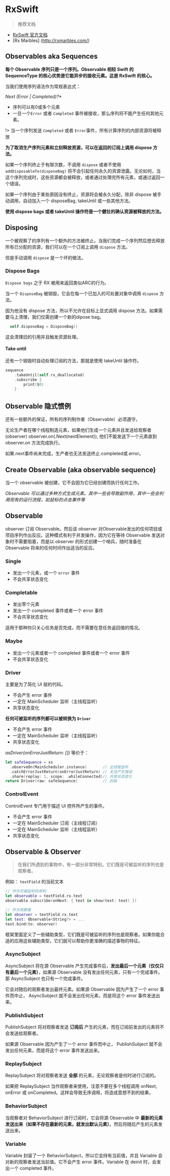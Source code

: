 
# RxSwift

> 推荐文档
- [RxSwift 官方文档](https://github.com/ReactiveX/RxSwift/blob/master/Documentation/)
- [Rx Marbles]
(http://rxmarbles.com/)

## Observables aka Sequences

__每个 Observable 序列只是一个序列。Observable 相较 Swift 的SequenceType 的核心优势是它能异步的接收元素。这是 RxSwift 的核心。__

当我们使用序列语法作为常规表达式：

_Next (Error | Completed)?*_

- 序列可以有0或多个元素
- 一旦一个`Error` 或者 `Completed` 事件被接收，那么序列将不能产生任何其他元素。

!> 当一个序列发送 `Completed` 或者 `Error`事件，所有计算序列的内部资源将被释放

**为了取消生产序列元素和立刻释放资源，可以在返回的订阅上调用 dispose 方法。**

如果一个序列终止于有限次数，不调用 `dispose` 或者不使用 `addDisposableTo(disposeBag)` 将不会引起任何永久的资源泄露。无论如何，当这个序列完成时，这些资源都会被释放，或者通过处理完所有元素，或通过返回一个错误。

如果一个序列由于某些原因没有终止，资源将会被永久分配，除非 dispose 被手动调用，自动加入一个 disposeBag, takeUntil 或一些其他方法。

**使用 dispose bags 或者 takeUntil 操作符是一个健壮的确认资源被释放的方法。**

## Disposing

一个被观察了的序列有一个额外的方法被终止。当我们完成一个序列然后想去释放所有已分配的资源，我们可以在一个订阅上调用 `dispose` 方法。

但是手动调用 `dispose` 是一个坏的做法。

### Dispose Bags

`Dispose bags` 之于 RX 被用来返回类似ARC的行为。

当一个 `DisposeBag` 被销毁，它会在每一个已加入的可处置对象中调用 `dispose` 方法。

因为他没有 dispose 方法，所以不允许在目标上显式调用 dispose 方法。如果需要马上清理，我们仅需创建一个新的dipose bag。
```swift
  self.disposeBag = DisposeBag()
```
这会清理旧的引用并且触发资源处理。

#### Take until

还有一个销毁时自动处理订阅的方法，那就是使用 takeUntil 操作符。
```swift
sequence
    .takeUntil(self.rx_deallocated)
    .subscribe {
        print($0)
    }
```

## Observable 隐式惯例

还有一些额外的保证，所有的序列制作者（Observable）必须遵守。

无论生产者在哪个线程制造元素，如果他们生成一个元素并且发送给观察者(observer) observer.on(.Next(nextElement)), 他们不能发送下一个元素直到 observer.on 方法完成执行。

如果.next事件尚未完成，生产者也无法发送终止.completed或.error。

## Create Observable (aka observable sequence)

当一个 observable 被创建，它不会因为它已经创建而执行任何工作。

*Observable 可以通过多种方式生成元素。其中一些会导致副作用，其中一些会利用现有的运行流程，如鼠标的点击事件等*

## Observable

observer 订阅 Observable。然后该 observer 对Observable发出的任何项目或项目序列作出反应。这种模式有利于并发操作，因为它在等待 Observable 发送对象时不需要阻塞，而是以 observer 的形式创建一个哨兵，随时准备在 Observable 将来的任何时间作出适当的反应。

### Single

- 发出一个元素，或一个 `error` 事件
- 不会共享状态变化

### Completable

- 发出零个元素
- 发出一个 completed 事件或者一个 error 事件
- 不会共享状态变化

适用于那种你只关心任务是否完成，而不需要在意任务返回值的情况。

### Maybe

- 发出一个元素或者一个 completed 事件或者一个 error 事件
- 不会共享状态变化

### Driver

主要是为了简化 UI 层的代码。

- 不会产生 error 事件
- 一定在 MainScheduler 监听（主线程监听）
- 共享状态变化

__任何可被监听的序列都可以被转换为 `Driver`__

- 不会产生 error 事件
- 一定在 MainScheduler 监听（主线程监听）
- 共享状态变化

_asDriver(onErrorJustReturn: [])_ 等价于：

```swift
let safeSequence = xs
  .observeOn(MainScheduler.instance)       // 主线程监听
  .catchErrorJustReturn(onErrorJustReturn) // 无法产生错误
  .share(replay: 1, scope: .whileConnected)// 共享状态变化
return Driver(raw: safeSequence)           // 封装
```
### ControlEvent

ControlEvent 专门用于描述 UI 控件所产生的事件。

- 不会产生 error 事件
- 一定在 MainScheduler 订阅（主线程订阅）
- 一定在 MainScheduler 监听（主线程监听）
- 共享状态变化

## Observable & Observer

> 在我们所遇到的事物中，有一部分非常特别。它们既是可被监听的序列也是观察者。

例如： `textField` 的当前文本

```swift
// 作为可被监听的序列
let observable = textField.rx.text
observable.subscribe(onNext: { text in show(text: text) })

// 作为观察者
let observer = textField.rx.text
let text: Observable<String?> = ...
text.bind(to: observer)
```
框架里面定义了一些辅助类型，它们既是可被监听的序列也是观察者。如果你能合适的应用这些辅助类型，它们就可以帮助你更准确的描述事物的特征。

### AsyncSubject

AsyncSubject 将在源 Observable 产生完成事件后，**发出最后一个元素（仅仅只有最后一个元素）**，如果源 Observable 没有发出任何元素，只有一个完成事件。那 AsyncSubject 也只有一个完成事件。

它会对随后的观察者发出最终元素。如果源 Observable 因为产生了一个 error 事件而中止， AsyncSubject 就不会发出任何元素，而是将这个 error 事件发送出来。

### PublishSubject

PublishSubject 将对观察者发送 **订阅后** 产生的元素，而在订阅前发出的元素将不会发送给观察者。

如果源 Observable 因为产生了一个 error 事件而中止， PublishSubject 就不会发出任何元素，而是将这个 error 事件发送出来。

### ReplaySubject

ReplaySubject 将对观察者发送 **全部** 的元素，无论观察者是何时进行订阅的。

如果把 ReplaySubject 当作观察者来使用，注意不要在多个线程调用 onNext, onError 或 onCompleted。这样会导致无序调用，将造成意想不到的结果。

### BehaviorSubject

当观察者对 BehaviorSubject 进行订阅时，它会将源 Observable 中 **最新的元素发送出来（如果不存在最新的元素，就发出默认元素）**。然后将随后产生的元素发送出来。

### Variable

Variable 封装了一个 BehaviorSubject，所以它会持有当前值，并且 Variable 会对新的观察者发送当前值。它不会产生 error 事件。Variable 在 deinit 时，会发出一个 completed 事件。
